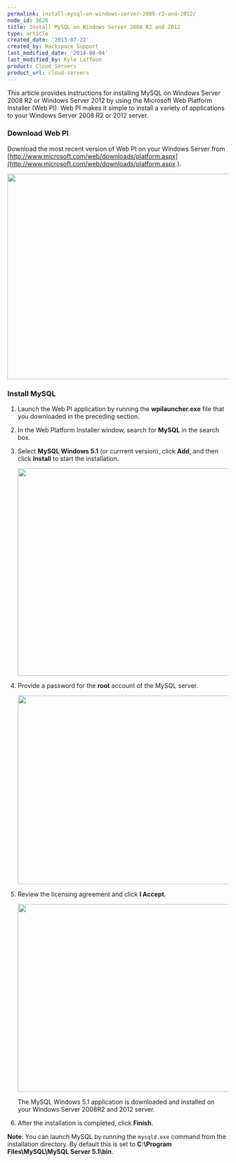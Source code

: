 ```yaml
---
permalink: install-mysql-on-windows-server-2008-r2-and-2012/
node_id: 3626
title: Install MySQL on Windows Server 2008 R2 and 2012
type: article
created_date: '2013-07-22'
created_by: Rackspace Support
last_modified_date: '2014-08-04'
last_modified_by: Kyle Laffoon
product: Cloud Servers
product_url: cloud-servers
---
```


This article provides instructions for installing MySQL on Windows Server
2008 R2 or Windows Server 2012 by using the Microsoft Web Platform
Installer (Web PI). Web PI makes it simple to install a variety of
applications to your Windows Server 2008 R2 or 2012
server.

### Download Web PI

Download the most recent version of Web PI on your Windows Server from
[http://www.microsoft.com/web/downloads/platform.aspx](http://www.microsoft.com/web/downloads/platform.aspx.).

<img src="{% asset_path cloud-servers/install-mysql-on-windows-server-2008-r2-and-2012/pi_download.png %}" width="623" height="467" /></span>

### Install MySQL

1.  Launch the Web PI application by running the **wpilauncher.exe** file that
    you downloaded in the preceding section.
2.  In the Web Platform Installer window, search for **MySQL** in the
    search box.
3.  Select **MySQL Windows 5.1** (or currrent version), click **Add**, and then
    click **Install** to start the installation.

    <img src="{% asset_path cloud-servers/install-mysql-on-windows-server-2008-r2-and-2012/install.png %}" width="629" height="471" />

4.  Provide a password for the **root** account of the MySQL server.

    <img src="{% asset_path cloud-servers/install-mysql-on-windows-server-2008-r2-and-2012/password.png %}" width="624" height="429" />

5.  Review the licensing agreement and click **I Accept**.

    <img src="{% asset_path cloud-servers/install-mysql-on-windows-server-2008-r2-and-2012/license.png %}" width="623" height="427" />

    The MySQL Windows 5.1 application is downloaded and installed on
    your Windows Server 2008R2 and 2012 server.

6.  After the installation is completed, click **Finish**.

**Note**: You can launch MySQL by running the `mysqld.exe` command from
the installation directory. By default this is set to **C:\\Program
Files\\MySQL\\MySQL Server 5.1\\bin**.
